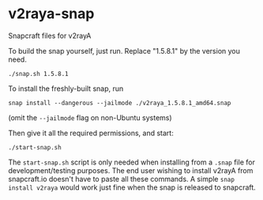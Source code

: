 # v2raya-snap
Snapcraft files for v2rayA

To build the snap yourself, just run. Replace "1.5.8.1" by the version you need.
```
./snap.sh 1.5.8.1
```

To install the freshly-built snap, run
```
snap install --dangerous --jailmode ./v2raya_1.5.8.1_amd64.snap
```
(omit the `--jailmode` flag on non-Ubuntu systems)


Then give it all the required  permissions, and start:
```
./start-snap.sh
```

The `start-snap.sh` script is only needed when installing from a `.snap` file for development/testing purposes. The end user wishing to install v2rayA from snapcraft.io doesn't have to paste all these commands. A simple `snap install v2raya` would work just fine when the snap is released to snapcraft. 

